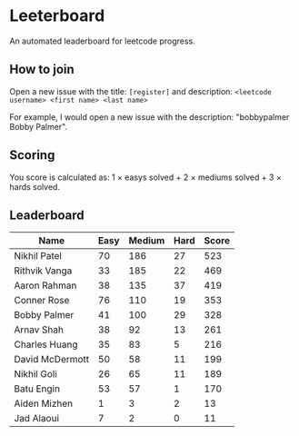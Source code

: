 # Leeterboard

An automated leaderboard for leetcode progress.

## How to join

Open a new issue with the title: `[register]` and description:
`<leetcode username> <first name> <last name>`

For example, I would open a new issue with the description: "bobbypalmer Bobby Palmer".

## Scoring

You score is calculated as:
1 $\times$ easys solved + 2 $\times$ mediums solved + 3 $\times$ hards solved.

## Leaderboard
| Name | Easy | Medium | Hard | Score |
| --- | --- | --- | --- | --- |
| Nikhil Patel | 70 | 186 | 27 | 523 |
| Rithvik Vanga | 33 | 185 | 22 | 469 |
| Aaron Rahman | 38 | 135 | 37 | 419 |
| Conner Rose | 76 | 110 | 19 | 353 |
| Bobby Palmer | 41 | 100 | 29 | 328 |
| Arnav Shah | 38 | 92 | 13 | 261 |
| Charles Huang | 35 | 83 | 5 | 216 |
| David McDermott | 50 | 58 | 11 | 199 |
| Nikhil Goli | 26 | 65 | 11 | 189 |
| Batu Engin | 53 | 57 | 1 | 170 |
| Aiden Mizhen | 1 | 3 | 2 | 13 |
| Jad Alaoui | 7 | 2 | 0 | 11 |
